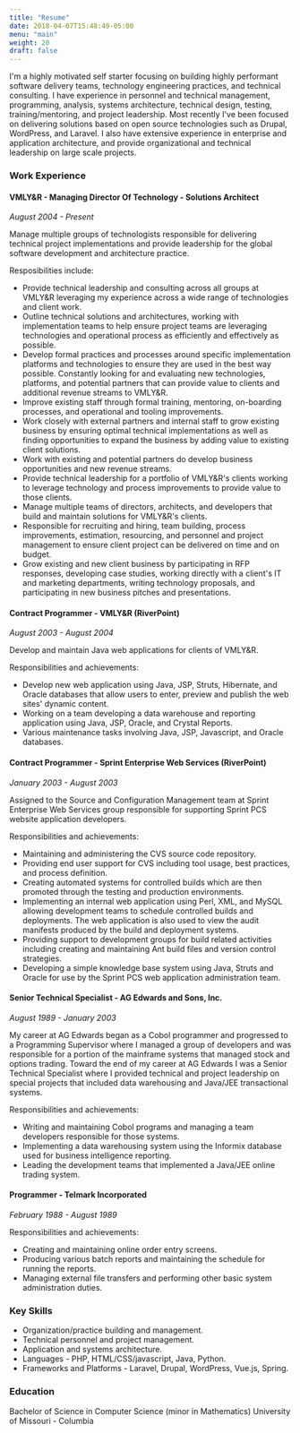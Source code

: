 ```yaml
---
title: "Resume"
date: 2018-04-07T15:48:49-05:00
menu: "main"
weight: 20
draft: false
---
```


I'm a highly motivated self starter focusing on building highly performant
software delivery teams, technology engineering practices, and technical consulting. I have
experience in personnel and technical management, programming, analysis, systems
architecture, technical design, testing, training/mentoring, and project
leadership. Most recently I've been focused on delivering solutions based on
open source technologies such as Drupal, WordPress, and Laravel. I also have
extensive experience in enterprise and application architecture, and provide
organizational and technical leadership on large scale projects.

### Work Experience

#### VMLY&R - Managing Director Of Technology - Solutions Architect 
*August 2004 - Present*
 
Manage multiple groups of technologists responsible for delivering technical
project implementations and provide leadership for the global software
development and architecture practice.

Resposibilities include:

* Provide technical leadership and consulting across all groups at VMLY&R
  leveraging my experience across a wide range of technologies and
  client work.
* Outline technical solutions and architectures, working with
  implementation teams to help ensure project teams are leveraging
  technologies and operational process as efficiently and effectively
  as possible.
* Develop formal practices and processes around specific
  implementation platforms and technologies to ensure they are used in
  the best way possible. Constantly looking for and evaluating new
  technologies, platforms, and potential partners that can provide
  value to clients and additional revenue streams to VMLY&R.
* Improve existing staff through formal training, mentoring,
  on-boarding processes, and operational and tooling improvements.
* Work closely with external partners and internal staff to grow existing
  business by ensuring optimal technical implementations as well as finding
  opportunities to expand the business by adding value to existing client
  solutions.
* Work with existing and potential partners do develop business opportunities
  and new revenue streams.
* Provide technical leadership for a portfolio of VMLY&R's clients
  working to leverage technology and process improvements to provide
  value to those clients.
* Manage multiple teams of directors, architects, and developers that
  build and maintain solutions for VMLY&R's clients.
* Responsible for recruiting and hiring, team building, process
  improvements, estimation, resourcing, and personnel and project
  management to ensure client project can be delivered on time and on
  budget.
* Grow existing and new client business by participating in RFP
  responses, developing case studies, working directly with a client's
  IT and marketing departments, writing technology proposals, and
  participating in new business pitches and presentations.

#### Contract Programmer - VMLY&R (RiverPoint)
*August 2003 - August 2004*

Develop and maintain Java web applications for clients of VMLY&R.

Responsibilities and achievements:

* Develop new web application using Java, JSP, Struts, Hibernate, and Oracle
  databases that allow users to enter, preview and publish the web sites'
  dynamic content.
* Working on a team developing a data warehouse and reporting
  application using Java, JSP, Oracle, and Crystal Reports.
* Various maintenance tasks involving Java, JSP, Javascript, and
  Oracle databases.

#### Contract Programmer - Sprint Enterprise Web Services (RiverPoint)
*January 2003 - August 2003*

Assigned to the Source and Configuration Management team at Sprint
Enterprise Web Services group responsible for supporting Sprint PCS
website application developers.

Responsibilities and achievements:

* Maintaining and administering the CVS source code repository.
* Providing end user support for CVS including tool usage, best
  practices, and process definition.
* Creating automated systems for controlled builds which are then
  promoted through the testing and production environments.
* Implementing an internal web application using Perl, XML, and MySQL
  allowing development teams to schedule controlled builds and
  deployments. The web application is also used to view the audit
  manifests produced by the build and deployment systems.
* Providing support to development groups for build related activities
  including creating and maintaining Ant build files and version
  control strategies.
* Developing a simple knowledge base system using Java, Struts and
  Oracle for use by the Sprint PCS web application administration
  team.
        
#### Senior Technical Specialist - AG Edwards and Sons, Inc.
*August 1989 - January 2003*

My career at AG Edwards began as a Cobol programmer and progressed to
a Programming Supervisor where I managed a group of developers and was
responsible for a portion of the mainframe systems that managed stock
and options trading. Toward the end of my career at AG Edwards I was a
Senior Technical Specialist where I provided technical and project
leadership on special projects that included data warehousing and
Java/JEE transactional systems.

Responsibilities and achievements:

* Writing and maintaining Cobol programs and managing a team
  developers responsible for those systems.
* Implementing a data warehousing system using the Informix database
  used for business intelligence reporting.
* Leading the development teams that implemented a Java/JEE online trading
  system.

#### Programmer - Telmark Incorporated
*February 1988 - August 1989*

Responsibilities and achievements:

* Creating and maintaining online order entry screens.
* Producing various batch reports and maintaining the schedule for
  running the reports.
* Managing external file transfers and performing other basic system
  administration duties.

### Key Skills

* Organization/practice building and management.
* Technical personnel and project management.
* Application and systems architecture.
* Languages - PHP, HTML/CSS/javascript, Java, Python.
* Frameworks and Platforms - Laravel, Drupal, WordPress, Vue.js, Spring.

### Education

Bachelor of Science in Computer Science (minor in Mathematics)
University of Missouri - Columbia
